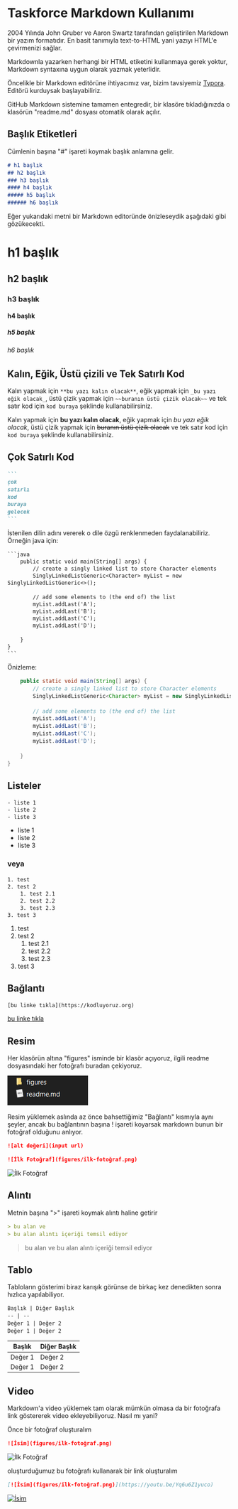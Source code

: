 # Taskforce Markdown Kullanımı

2004 Yılında John Gruber ve Aaron Swartz tarafından geliştirilen Markdown bir yazım formatıdır. En basit tanımıyla text-to-HTML yani yazıyı HTML'e çevirmenizi sağlar.

Markdownla yazarken herhangi bir HTML etiketini kullanmaya gerek yoktur, Markdown syntaxına uygun olarak yazmak yeterlidir.

Öncelikle bir Markdown editörüne ihtiyacımız var, bizim tavsiyemiz [Typora](https://typora.io). Editörü kurduysak başlayabiliriz.

GitHub Markdown sistemine tamamen entegredir, bir klasöre tıkladığınızda o klasörün "readme.md" dosyası otomatik olarak açılır.



## Başlık Etiketleri

Cümlenin başına "#" işareti koymak başlık anlamına gelir. 

``````markdown
# h1 başlık
## h2 başlık
### h3 başlık
#### h4 başlık
##### h5 başlık
###### h6 başlık
``````

Eğer yukarıdaki metni bir Markdown editoründe önizleseydik aşağıdaki gibi gözükecekti.

# h1 başlık

## h2 başlık

### h3 başlık

#### h4 başlık

##### h5 başlık

###### h6 başlık





## Kalın, Eğik, Üstü çizili ve Tek Satırlı Kod

Kalın yapmak için `**bu yazı kalın olacak**`, 
eğik yapmak için `_bu yazı eğik olacak_`, 
üstü çizik yapmak için `~~buranın üstü çizik olacak~~` 
ve tek satır kod için ``kod buraya`` şeklinde kullanabilirsiniz. 

Kalın yapmak için **bu yazı kalın olacak**, 
eğik yapmak için _bu yazı eğik olacak_, 
üstü çizik yapmak için ~~buranın üstü çizik olacak~~ 
ve tek satır kod için ``kod buraya`` şeklinde kullanabilirsiniz. 



## Çok Satırlı Kod

~~~markdown
```
çok
satırlı
kod
buraya
gelecek
```
~~~

İstenilen dilin adını vererek o dile özgü renklenmeden faydalanabiliriz. Örneğin java için:

````
​```java
    public static void main(String[] args) {
        // create a singly linked list to store Character elements
        SinglyLinkedListGeneric<Character> myList = new SinglyLinkedListGeneric<>();

        // add some elements to (the end of) the list
        myList.addLast('A');
        myList.addLast('B');
        myList.addLast('C');
        myList.addLast('D');

    }
}
​```
````

Önizleme:

``````java
    public static void main(String[] args) {
        // create a singly linked list to store Character elements
        SinglyLinkedListGeneric<Character> myList = new SinglyLinkedListGeneric<>();

        // add some elements to (the end of) the list
        myList.addLast('A');
        myList.addLast('B');
        myList.addLast('C');
        myList.addLast('D');

    }
}
``````



## Listeler

```
- liste 1
- liste 2
- liste 3
```


- liste 1
- liste 2
- liste 3

### veya

```
1. test
2. test 2
    1. test 2.1
    2. test 2.2
    3. test 2.3
3. test 3
```

1. test
2. test 2
    1. test 2.1
    2. test 2.2
    3. test 2.3
3. test 3

## Bağlantı

```
[bu linke tıkla](https://kodluyoruz.org)
```

[bu linke tıkla](https://kodluyoruz.org)



## Resim

Her klasörün altına "figures" isminde bir klasör açıyoruz, ilgili readme dosyasındaki her fotoğrafı buradan çekiyoruz.

 ![image-20201120171836561](figures/ikinci.png)

Resim yüklemek aslında az önce bahsettiğimiz "Bağlantı" kısmıyla aynı şeyler, ancak bu bağlantının başına ! işareti koyarsak markdown bunun bir fotoğraf olduğunu anlıyor.

````markdown
![alt değeri](input url)
````


````markdown
![İlk Fotoğraf](figures/ilk-fotoğraf.png)
````

![İlk Fotoğraf](figures/ilk-fotoğraf.png)




## Alıntı

Metnin başına ">" işareti koymak alıntı haline getirir

```markdown
> bu alan ve
> bu alan alıntı içeriği temsil ediyor
```

> bu alan ve
> bu alan alıntı içeriği temsil ediyor

## Tablo

Tabloların gösterimi biraz karışık görünse de birkaç kez denedikten sonra hızlıca yapılabiliyor.

```markdown
Başlık | Diğer Başlık
-- | --
Değer 1 | Değer 2
Değer 1 | Değer 2
```


Başlık | Diğer Başlık
-- | --
Değer 1 | Değer 2
Değer 1 | Değer 2



## Video

Markdown'a video yüklemek tam olarak mümkün olmasa da bir fotoğrafa link göstererek video ekleyebiliyoruz. Nasıl mı yani?

Önce bir fotoğraf oluşturalım 

```markdown
![İsim](figures/ilk-fotoğraf.png)
```

![İlk Fotoğraf](figures/ilk-fotoğraf.png)

oluşturduğumuz bu fotoğrafı kullanarak bir link oluşturalım

```markdown
[![İsim](figures/ilk-fotoğraf.png)](https://youtu.be/Yq6u6Z1yuco)
```



[![İsim](figures/ilk-fotoğraf.png)](https://www.youtube.com/watch?v=Yq6u6Z1yuco)








